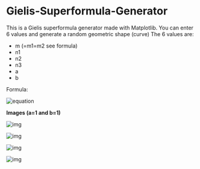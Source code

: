 # Gielis-Superformula-Generator

This is a Gielis superformula generator made with Matplotlib. You can enter 6 values and generate a random geometric shape (curve) 
The 6 values are:
- m (=m1=m2 see formula)
- n1
- n2
- n3
- a
- b

Formula: 

![equation](https://wikimedia.org/api/rest_v1/media/math/render/svg/8071dcb3a49044816f7885114c2335d805d7ad30.png)


<b>Images (a=1 and b=1) </b>

![img](https://imgur.com/XiD7rGS.png)

![img](https://imgur.com/lF2Y6nY.png)

![img](https://imgur.com/mMcv9wB.png)

![img](https://imgur.com/YZi2LlI.png)
